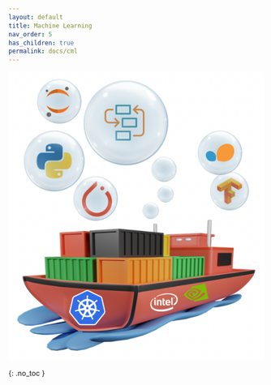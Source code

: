 ```yaml
---
layout: default
title: Machine Learning
nav_order: 5
has_children: true
permalink: docs/cml
---
```


![](../../assets/images/cml/cml.png)

{: .no_toc }
